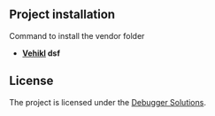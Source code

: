 ## Project installation

Command to install the vendor folder

- **[Vehikl](https://vehikl.com/) dsf**

## License

The project is licensed under the [Debugger Solutions](https://debuggersolutions.com/).
